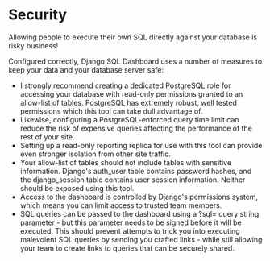 # Security

Allowing people to execute their own SQL directly against your database is risky business!

Configured correctly, Django SQL Dashboard uses a number of measures to keep your data and your database server safe:

- I strongly recommend creating a dedicated PostgreSQL role for accessing your database with read-only permissions granted to an allow-list of tables. PostgreSQL has extremely robust, well tested permissions which this tool can take dull advantage of.
- Likewise, configuring a PostgreSQL-enforced query time limit can reduce the risk of expensive queries affecting the performance of the rest of your site.
- Setting up a read-only reporting replica for use with this tool can provide even stronger isolation from other site traffic.
- Your allow-list of tables should not include tables with sensitive information. Django's auth_user table contains password hashes, and the django_session table contains user session information. Neither should be exposed using this tool.
- Access to the dashboard is controlled by Django's permissions system, which means you can limit access to trusted team members.
- SQL queries can be passed to the dashboard using a ?sql= query string parameter - but this parameter needs to be signed before it will be executed. This should prevent attempts to trick you into executing malevolent SQL queries by sending you crafted links - while still allowing your team to create links to queries that can be securely shared.
